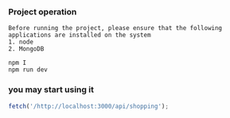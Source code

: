 ### Project operation

```
Before running the project, please ensure that the following applications are installed on the system
1. node
2. MongoDB
```

```
npm I
npm run dev
```


### you may start using it

```js
fetch('/http://localhost:3000/api/shopping');
```